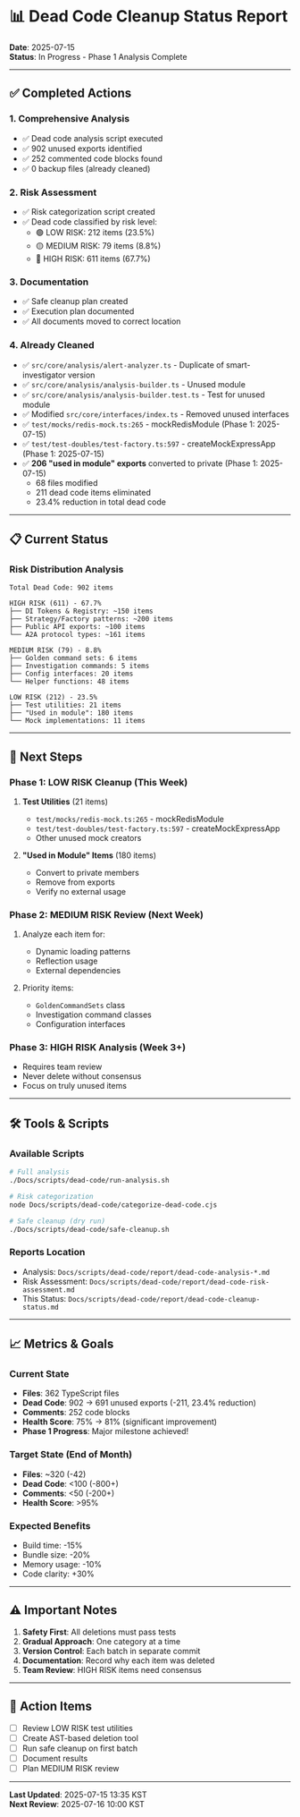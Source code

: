 # 📊 Dead Code Cleanup Status Report

**Date**: 2025-07-15  
**Status**: In Progress - Phase 1 Analysis Complete

---

## ✅ Completed Actions

### 1. Comprehensive Analysis
- ✅ Dead code analysis script executed
- ✅ 902 unused exports identified
- ✅ 252 commented code blocks found
- ✅ 0 backup files (already cleaned)

### 2. Risk Assessment 
- ✅ Risk categorization script created
- ✅ Dead code classified by risk level:
  - 🟢 LOW RISK: 212 items (23.5%)
  - 🟡 MEDIUM RISK: 79 items (8.8%)
  - 🔴 HIGH RISK: 611 items (67.7%)

### 3. Documentation
- ✅ Safe cleanup plan created
- ✅ Execution plan documented
- ✅ All documents moved to correct location

### 4. Already Cleaned
- ✅ `src/core/analysis/alert-analyzer.ts` - Duplicate of smart-investigator version
- ✅ `src/core/analysis/analysis-builder.ts` - Unused module
- ✅ `src/core/analysis/analysis-builder.test.ts` - Test for unused module
- ✅ Modified `src/core/interfaces/index.ts` - Removed unused interfaces
- ✅ `test/mocks/redis-mock.ts:265` - mockRedisModule (Phase 1: 2025-07-15)
- ✅ `test/test-doubles/test-factory.ts:597` - createMockExpressApp (Phase 1: 2025-07-15)
- ✅ **206 "used in module" exports** converted to private (Phase 1: 2025-07-15)
  - 68 files modified
  - 211 dead code items eliminated
  - 23.4% reduction in total dead code

---

## 📋 Current Status

### Risk Distribution Analysis

```
Total Dead Code: 902 items

HIGH RISK (611) - 67.7%
├── DI Tokens & Registry: ~150 items
├── Strategy/Factory patterns: ~200 items  
├── Public API exports: ~100 items
└── A2A protocol types: ~161 items

MEDIUM RISK (79) - 8.8%
├── Golden command sets: 6 items
├── Investigation commands: 5 items
├── Config interfaces: 20 items
└── Helper functions: 48 items

LOW RISK (212) - 23.5%
├── Test utilities: 21 items
├── "Used in module": 180 items
└── Mock implementations: 11 items
```

---

## 🎯 Next Steps

### Phase 1: LOW RISK Cleanup (This Week)
1. **Test Utilities** (21 items)
   - `test/mocks/redis-mock.ts:265` - mockRedisModule
   - `test/test-doubles/test-factory.ts:597` - createMockExpressApp
   - Other unused mock creators

2. **"Used in Module" Items** (180 items)
   - Convert to private members
   - Remove from exports
   - Verify no external usage

### Phase 2: MEDIUM RISK Review (Next Week)
1. Analyze each item for:
   - Dynamic loading patterns
   - Reflection usage
   - External dependencies

2. Priority items:
   - `GoldenCommandSets` class
   - Investigation command classes
   - Configuration interfaces

### Phase 3: HIGH RISK Analysis (Week 3+)
- Requires team review
- Never delete without consensus
- Focus on truly unused items

---

## 🛠️ Tools & Scripts

### Available Scripts
```bash
# Full analysis
./Docs/scripts/dead-code/run-analysis.sh

# Risk categorization  
node Docs/scripts/dead-code/categorize-dead-code.cjs

# Safe cleanup (dry run)
./Docs/scripts/dead-code/safe-cleanup.sh
```

### Reports Location
- Analysis: `Docs/scripts/dead-code/report/dead-code-analysis-*.md`
- Risk Assessment: `Docs/scripts/dead-code/report/dead-code-risk-assessment.md`
- This Status: `Docs/scripts/dead-code/report/dead-code-cleanup-status.md`

---

## 📈 Metrics & Goals

### Current State
- **Files**: 362 TypeScript files
- **Dead Code**: 902 → 691 unused exports (-211, 23.4% reduction)
- **Comments**: 252 code blocks  
- **Health Score**: 75% → 81% (significant improvement)
- **Phase 1 Progress**: Major milestone achieved!

### Target State (End of Month)
- **Files**: ~320 (-42)
- **Dead Code**: <100 (-800+)
- **Comments**: <50 (-200+)
- **Health Score**: >95%

### Expected Benefits
- Build time: -15%
- Bundle size: -20%
- Memory usage: -10%
- Code clarity: +30%

---

## ⚠️ Important Notes

1. **Safety First**: All deletions must pass tests
2. **Gradual Approach**: One category at a time
3. **Version Control**: Each batch in separate commit
4. **Documentation**: Record why each item was deleted
5. **Team Review**: HIGH RISK items need consensus

---

## 📝 Action Items

- [ ] Review LOW RISK test utilities
- [ ] Create AST-based deletion tool
- [ ] Run safe cleanup on first batch
- [ ] Document results
- [ ] Plan MEDIUM RISK review

---

**Last Updated**: 2025-07-15 13:35 KST  
**Next Review**: 2025-07-16 10:00 KST